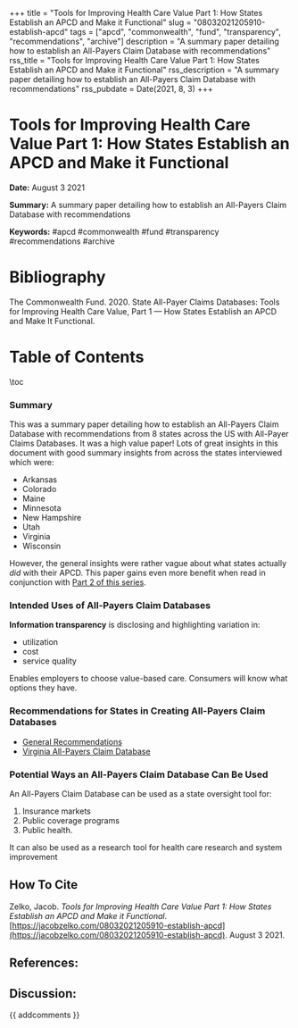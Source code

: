 +++
title = "Tools for Improving Health Care Value Part 1: How States Establish an APCD and Make it Functional"
slug = "08032021205910-establish-apcd"
tags = ["apcd", "commonwealth", "fund", "transparency", "recommendations", "archive"]
description = "A summary paper detailing how to establish an All-Payers Claim Database with recommendations"
rss_title = "Tools for Improving Health Care Value Part 1: How States Establish an APCD and Make it Functional"
rss_description = "A summary paper detailing how to establish an All-Payers Claim Database with recommendations"
rss_pubdate = Date(2021, 8, 3)
+++



Tools for Improving Health Care Value Part 1: How States Establish an APCD and Make it Functional
=========

**Date:** August 3 2021

**Summary:** A summary paper detailing how to establish an All-Payers Claim Database with recommendations

**Keywords:** #apcd #commonwealth #fund #transparency #recommendations  #archive

Bibliography
==========

The Commonwealth Fund. 2020. State All-Payer Claims Databases: Tools for Improving Health Care Value, Part 1 — How States Establish an APCD and Make It Functional.

Table of Contents
=========

\toc

### Summary

This was a summary paper detailing how to establish an All-Payers Claim Database with recommendations from 8 states across the US with All-Payer Claims Databases. It was a high value paper! Lots of great insights in this document with good summary insights from across the states interviewed which were:

  * Arkansas
  * Colorado
  * Maine
  * Minnesota
  * New Hampshire
  * Utah
  * Virginia
  * Wisconsin

However, the general insights were rather vague about what states actually *did* with their APCD. This paper gains even more benefit when read in conjunction with [Part 2 of this series](/08062021145920-benefits-state-apcds.md).

### Intended Uses of All-Payers Claim Databases

**Information transparency** is disclosing and highlighting variation in:

  * utilization
  * cost
  * service quality

Enables employers to choose value-based care. Consumers will know what options they have.

### Recommendations for States in Creating All-Payers Claim Databases

  * [General Recommendations](/08032021211415-apcd-recommendations.md)
  * [Virginia All-Payers Claim Database](/08032021211753-virginia-apcd.md)

### Potential Ways an All-Payers Claim Database Can Be Used

An All-Payers Claim Database can be used as a state oversight tool for:

1. Insurance markets
2. Public coverage programs
3. Public health.

It can also be used as a research tool for health care research and system improvement
## How To Cite

 Zelko, Jacob. _Tools for Improving Health Care Value Part 1: How States Establish an APCD and Make it Functional_. [https://jacobzelko.com/08032021205910-establish-apcd](https://jacobzelko.com/08032021205910-establish-apcd). August 3 2021.
## References:
## Discussion: 

{{ addcomments }}
